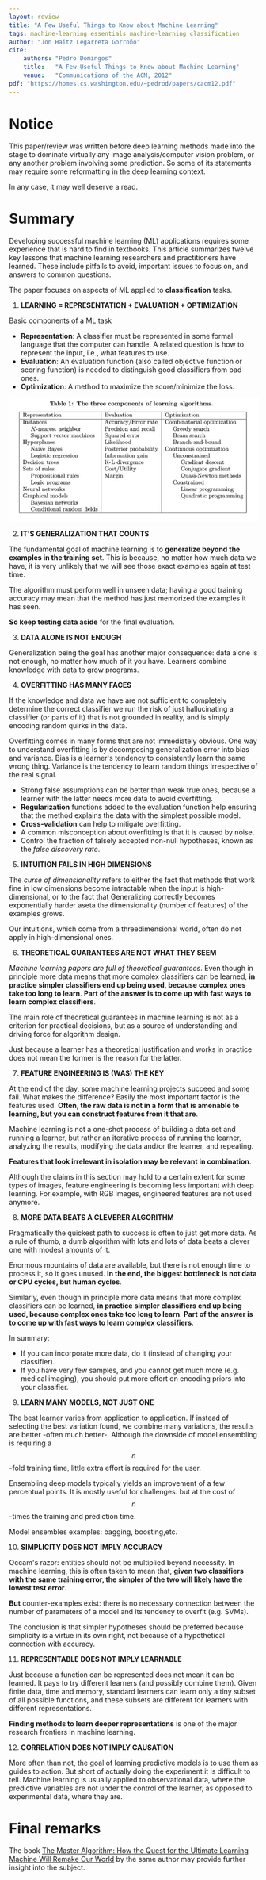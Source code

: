 ```yaml
---
layout: review
title: "A Few Useful Things to Know about Machine Learning"
tags: machine-learning essentials machine-learning classification
author: "Jon Haitz Legarreta Gorroño"
cite:
    authors: "Pedro Domingos"
    title:   "A Few Useful Things to Know about Machine Learning"
    venue:   "Communications of the ACM, 2012"
pdf: "https://homes.cs.washington.edu/~pedrod/papers/cacm12.pdf"
---
```



# Notice
This paper/review was written before deep learning methods made into the stage to dominate virtually any image analysis/computer vision problem, or any another problem involving some prediction. So some of its statements may require some reformatting in the deep learning context.

In any case, it may well deserve a read.


# Summary
Developing successful machine learning (ML) applications requires some experience that is hard to find in textbooks. This article summarizes twelve key lessons that machine learning researchers and practitioners have learned. These include pitfalls to avoid, important issues to focus on, and answers to common questions.

The paper focuses on aspects of ML applied to **classification** tasks.


1. **LEARNING = REPRESENTATION + EVALUATION + OPTIMIZATION**

Basic components of a ML task
- **Representation**: A classifier must be represented in some formal language that the computer can handle. A related question is how to represent the input, i.e., what features to use.
- **Evaluation**: An evaluation function (also called objective function or scoring function) is needed to distinguish good classifiers from bad ones.
- **Optimization**: A method to maximize the score/minimize the loss.

![](/article/images/UsefulThingsToKnowML/MLMethodComponents.jpg)


2. **IT'S GENERALIZATION THAT COUNTS**

The fundamental goal of machine learning is to **generalize beyond the examples in the training set**. This is because, no matter how much data we have, it is very unlikely that we will see those exact examples again at test time.

The algorithm must perform well in unseen data; having a good training accuracy may mean that the method has just memorized the examples it has seen.

**So keep testing data aside** for the final evaluation.


3. **DATA ALONE IS NOT ENOUGH**

Generalization being the goal has another major consequence: data alone is not enough, no matter how much of it you have. Learners combine knowledge with data to grow programs.


4. **OVERFITTING HAS MANY FACES**

If the knowledge and data we have are not sufficient to completely determine the correct classifier we run the risk of just hallucinating a classifier (or parts of it) that is not grounded in reality, and is simply encoding random quirks in the data.

Overfitting comes in many forms that are not immediately obvious. One way to understand overfitting is by decomposing generalization error into bias and variance. Bias is a learner's tendency to consistently learn the same wrong thing. Variance is the tendency to learn random things irrespective of the real signal.

* Strong false assumptions can be better than weak true ones, because a learner with the latter needs more data to avoid overfitting.
* **Regularization** functions added to the evaluation function help ensuring that the method explains the data with the simplest possible model.
* **Cross-validation** can help to mitigate overfitting.
* A common misconception about overfitting is that it is caused by noise.
* Control the fraction of falsely accepted non-null hypotheses, known as the _false discovery rate_.


5. **INTUITION FAILS IN HIGH DIMENSIONS**

The _curse of dimensionality_ refers to either the fact that methods that work fine in low dimensions become intractable when the input is high-dimensional, or to the fact that Generalizing correctly becomes exponentially harder aseta the dimensionality (number of features) of the examples grows.

Our intuitions, which come from a threedimensional world, often do not apply in high-dimensional ones.


6. **THEORETICAL GUARANTEES ARE NOT WHAT THEY SEEM**

_Machine learning papers are full of theoretical guarantees_.
Even though in principle more data means that more complex classifiers can be learned, **in practice simpler classifiers end up being used, because complex ones take too long to learn**. **Part of the answer is to come up with fast ways to learn complex classifiers**.

The main role of theoretical guarantees in machine learning is not as a criterion for practical decisions, but as a source of understanding and driving force for algorithm design.

Just because a learner has a theoretical justification and works in practice does not mean the former is the reason for the latter.


7. **FEATURE ENGINEERING IS (WAS) THE KEY**

At the end of the day, some machine learning projects succeed and some fail. What makes the difference? Easily the most important factor is the features used. **Often, the raw data is not in a form that is amenable to learning, but you can construct features from it that are**.

Machine learning is not a one-shot process of building a data set and running a learner, but rather an iterative process of running the learner, analyzing the results, modifying the data and/or the learner, and repeating.

**Features that look irrelevant in isolation may be relevant in combination**.

Although the claims in this section may hold to a certain extent for some types of images, feature engineering is becoming less important with deep learning. For example, with RGB images, engineered features are not used anymore.


8. **MORE DATA BEATS A CLEVERER ALGORITHM**

Pragmatically the quickest path to success is often to just get more data. As a rule of thumb, a dumb algorithm with lots and lots of data beats a clever one with modest amounts of it.

Enormous mountains of data are available, but there is not enough time to process it, so it goes unused. **In the end, the biggest bottleneck is not data or CPU cycles, but human cycles**.

Similarly, even though in principle more data means that more complex classifiers can be learned, **in practice simpler classifiers end up being used, because complex ones take too long to learn**. **Part of the answer is to come up with fast ways to learn complex classifiers**.

In summary:
* If you can incorporate more data, do it (instead of changing your classifier).
* If you have very few samples, and you cannot get much more (e.g. medical imaging), you should put more effort on encoding priors into your classifier.


9. **LEARN MANY MODELS, NOT JUST ONE**

The best learner varies from application to application. If instead of selecting the best variation found, we combine many variations, the results are better -often much better-. Although the downside of model ensembling is requiring a $$n$$-fold training time, little extra effort is required for the user.

Ensembling deep models typically yields an improvement of a few percentual points. It is mostly useful for challenges. but at the cost of $$n$$-times the training and prediction time.

Model ensembles examples: bagging, boosting,etc.


10. **SIMPLICITY DOES NOT IMPLY ACCURACY**

Occam's razor: entities should not be multiplied beyond necessity. In machine learning, this is often taken to mean that, **given two classifiers with the same training error, the simpler of the two will likely have the lowest test error**.

**But** counter-examples exist: there is no necessary connection between the number of parameters of a model and its tendency to overfit (e.g. SVMs).

The conclusion is that simpler hypotheses should be preferred because simplicity is a virtue in its own right, not because of a hypothetical connection with accuracy.


11. **REPRESENTABLE DOES NOT IMPLY LEARNABLE**

Just because a function can be represented does not mean it can be learned. It pays to try different learners (and possibly combine them). Given finite data, time and memory, standard learners can learn only a tiny subset of all possible functions, and these subsets are different for learners with different representations.

**Finding methods to learn deeper representations** is one of the major research frontiers in machine learning.


12. **CORRELATION DOES NOT IMPLY CAUSATION**

More often than not, the goal of learning predictive models is to use them as guides to action. But short of actually doing the experiment it is difficult to tell. Machine learning is usually applied to observational data, where the predictive variables are not under the control of the learner, as opposed to experimental data, where they are.


# Final remarks
The book [The Master Algorithm: How the Quest for the Ultimate Learning Machine Will Remake Our World](https://machinelearnings.co/the-master-algorithm-15e27cec2d4d) by the same author may provide further insight into the subject.
